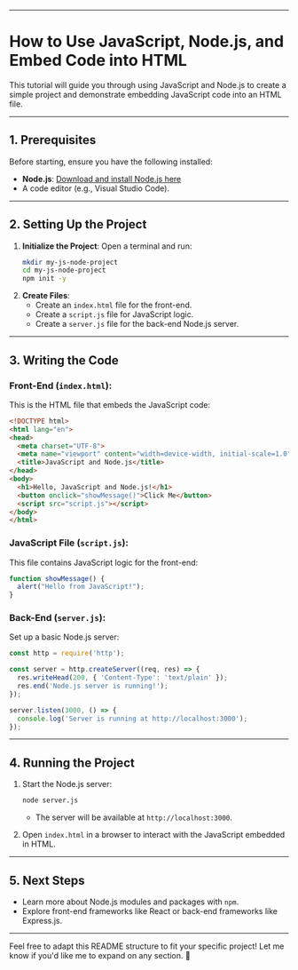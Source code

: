 
---

# **How to Use JavaScript, Node.js, and Embed Code into HTML**

This tutorial will guide you through using JavaScript and Node.js to create a simple project and demonstrate embedding JavaScript code into an HTML file.

---

## **1. Prerequisites**
Before starting, ensure you have the following installed:
- **Node.js**: [Download and install Node.js here](https://nodejs.org/)
- A code editor (e.g., Visual Studio Code).

---

## **2. Setting Up the Project**
1. **Initialize the Project**:
   Open a terminal and run:
   ```bash
   mkdir my-js-node-project
   cd my-js-node-project
   npm init -y
   ```
2. **Create Files**:
   - Create an `index.html` file for the front-end.
   - Create a `script.js` file for JavaScript logic.
   - Create a `server.js` file for the back-end Node.js server.

---

## **3. Writing the Code**
### Front-End (`index.html`):
This is the HTML file that embeds the JavaScript code:
```html
<!DOCTYPE html>
<html lang="en">
<head>
  <meta charset="UTF-8">
  <meta name="viewport" content="width=device-width, initial-scale=1.0">
  <title>JavaScript and Node.js</title>
</head>
<body>
  <h1>Hello, JavaScript and Node.js!</h1>
  <button onclick="showMessage()">Click Me</button>
  <script src="script.js"></script>
</body>
</html>
```

### JavaScript File (`script.js`):
This file contains JavaScript logic for the front-end:
```javascript
function showMessage() {
  alert("Hello from JavaScript!");
}
```

### Back-End (`server.js`):
Set up a basic Node.js server:
```javascript
const http = require('http');

const server = http.createServer((req, res) => {
  res.writeHead(200, { 'Content-Type': 'text/plain' });
  res.end('Node.js server is running!');
});

server.listen(3000, () => {
  console.log('Server is running at http://localhost:3000');
});
```

---

## **4. Running the Project**
1. Start the Node.js server:
   ```bash
   node server.js
   ```
   - The server will be available at `http://localhost:3000`.

2. Open `index.html` in a browser to interact with the JavaScript embedded in HTML.

---

## **5. Next Steps**
- Learn more about Node.js modules and packages with `npm`.
- Explore front-end frameworks like React or back-end frameworks like Express.js.

---

Feel free to adapt this README structure to fit your specific project! Let me know if you'd like me to expand on any section. 🚀

